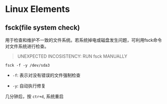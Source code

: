 # Linux Elements

## fsck(file system check)
用于检查和维护不一致的文件系统。若系统掉电或磁盘发生问题，可利用fsck命令对文件系统进行检查。

> UNEXPECTED INCOSISTENCY: RUN fsck MANUALLY

```
fsck -f -y /dev/sda3
```
- `-f`: 表示对没有错误的文件强制检查

- `-y`: 自动执行修复

几分钟后，按 `ctr+d`, 系统重启

